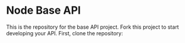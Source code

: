 # Node Base API
This is the repository for the base API project. Fork this project to start developing your API. First, clone the repository:
